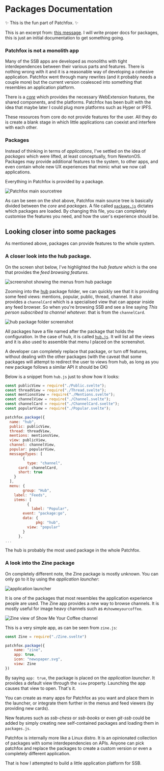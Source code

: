 # Packages Documentation

✨ This is the fun part of Patchfox. ✨

This is an excerpt from: [this message](ssb:message/sha256/hYLSp_zPkvUj2f3DMk9vzUafKy9SVruDjuWFmj7vu60=). I will write proper docs for packages, this is just an initial documentation to get something going.

### Patchfox is not a monolith app

Many of the SSB apps are developed as monoliths with tight interdependences between their various parts and features. There is nothing wrong with it and it is a reasonable way of developing a cohesive application. Patchfox went through many rewrites (and it probably needs a couple more) but the current version coalesced into something that resembles an application platform.

There is a [_core_](https://github.com/soapdog/patchfox/tree/master/src/core) which provides the necessary WebExtension features, the shared components, and the platforms. Patchfox has been built with the idea that maybe later I could plug more platforms such as Hyper or IPFS.

These resources from core do not provide features for the user. All they do is create a blank stage in which little applications can coexist and interfere with each other. 

### Packages

Instead of thinking in terms of _applications_, I've settled on the idea of _packages_ which were lifted, at least conceptually, from NewtonOS. Packages may provide additional features to the system, to other apps, and even contain whole new UX experiences that mimic what we now call applications.

Everything in Patchfox is provided by a package.

![Patchfox main sourcetree](d-patchfox-sourcetree.png)

As can be seen on the shot above, Patchfox main source tree is basically divided between the _core_ and _packages_. A file called [`package.js`](https://github.com/soapdog/patchfox/blob/master/src/packages/packages.js) dictates which packages are loaded. By changing this file, you can completely customise the features you need, and how the user's experience should be.

## Looking closer into some packages

As mentioned above, packages can provide features to the whole system. 

### A closer look into the hub package.

On the screen shot below, I've highlighted the _hub feature_ which is the one that provides the _feed browsing features_.

![screenshot showing the menus from hub package](d-hub-package.png)

Zooming into the [hub](https://github.com/soapdog/patchfox/tree/master/src/packages/hub) package folder, we can quickly see that it is providing some feed views: mentions, popular, public, thread, channel. It also provides a `channelCard` which is a specialised view that can appear inside any feed browser. So when you're browsing SSB and see a line saying _This person subscribed to channel whatever._ that is from the `channelCard`. 

![hub package folder screenshot](d-hub-source.png)

All packages have a file named after the package that holds the configuration. In the case of hub, it is called [`hub.js`](https://github.com/soapdog/patchfox/blob/master/src/packages/hub/hub.js). It will list all the views and it is also used to assemble that menu I placed on the screenshot.

A developer can completely replace that package, or turn off features, without dealing with the other packages (with the caveat that some packages will attempt to redirect the user to views from hub, as long as you new package follows a similar API it should be OK)

Below is a snippet from `hub.js` just to show how it looks:

```js
const publicView = require("./Public.svelte");
const threadView = require("./Thread.svelte");
const mentionsView = require("./Mentions.svelte");
const channelView = require("./Channel.svelte");
const channelCard = require("./ChannelCard.svelte");
const popularView = require("./Popular.svelte");

patchfox.package({
  name: "hub",
  public: publicView,
  thread: threadView,
  mentions: mentionsView,
  view: publicView,
  channel: channelView,
  popular: popularView,
  messageTypes: [
        {
          type: "channel",
      card: channelCard,
      short: true
    }
  ],
  menu: {
        group: "Hub",
    label: "Feeds",
    items: [
          {
            label: "Popular",
        event: "package:go",
        data: {
              pkg: "hub",
          view: "popular"
        }
      },
...
```

The hub is probably the most used package in the whole Patchfox.

### A look into the Zine package

On completely different note, the Zine package is mostly unknown. You can only go to it by using the _application launcher_:

![application launcher](d-launcher.png)

It is one of the packages that most resembles the application experience people are used. The Zine app provides a new way to browse channels. It is mostly useful for image heavy channels such as `#showmeyourcoffee`.

![Zine view of Show Me Your Coffee channel](d-zine.png)

This is a very simple app, as can be seen from `zine.js`:

```js
const Zine = require("./Zine.svelte")

patchfox.package({
    name: "zine",
    app: true,
    icon: "newspaper.svg",
    view: Zine
})
```

By saying `app: true`, the package is placed on the _application launcher_. It provides a default view through the `view` property. Launching the app causes that view to open. That's it. 

You can create as many apps for Patchfox as you want and place them in the launcher, or integrate them further in the menus and feed viewers (by providing new cards).

New features such as _ssb-chess_ or _ssb-books_ or even _git-ssb_ could be added by simply creating new self-contained packages and loading them in `packages.js`.

Patchfox is internally more like a Linux distro. It is an opinionated collection of packages with some interdependencies on APIs. Anyone can pick patchfox and replace the packages to create a custom version or even a completely different application.

That is how I attempted to build a little application platform for SSB.
